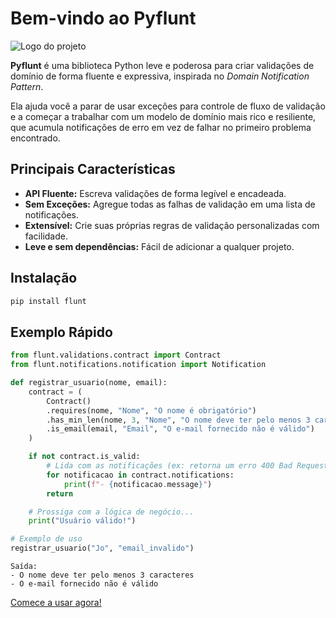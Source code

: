 # Bem-vindo ao Pyflunt

![Logo do projeto](assets/pyflunt.png)

**Pyflunt** é uma biblioteca Python leve e poderosa para criar validações de domínio de forma fluente e expressiva, inspirada no *Domain Notification Pattern*.

Ela ajuda você a parar de usar exceções para controle de fluxo de validação e a começar a trabalhar com um modelo de domínio mais rico e resiliente, que acumula notificações de erro em vez de falhar no primeiro problema encontrado.

## Principais Características

* **API Fluente:** Escreva validações de forma legível e encadeada.
* **Sem Exceções:** Agregue todas as falhas de validação em uma lista de notificações.
* **Extensível:** Crie suas próprias regras de validação personalizadas com facilidade.
* **Leve e sem dependências:** Fácil de adicionar a qualquer projeto.

## Instalação

```bash
pip install flunt
```

## Exemplo Rápido

```python
from flunt.validations.contract import Contract
from flunt.notifications.notification import Notification

def registrar_usuario(nome, email):
    contract = (
        Contract()
        .requires(nome, "Nome", "O nome é obrigatório")
        .has_min_len(nome, 3, "Nome", "O nome deve ter pelo menos 3 caracteres")
        .is_email(email, "Email", "O e-mail fornecido não é válido")
    )

    if not contract.is_valid:
        # Lida com as notificações (ex: retorna um erro 400 Bad Request)
        for notificacao in contract.notifications:
            print(f"- {notificacao.message}")
        return

    # Prossiga com a lógica de negócio...
    print("Usuário válido!")

# Exemplo de uso
registrar_usuario("Jo", "email_invalido")
```

```
Saída:
- O nome deve ter pelo menos 3 caracteres
- O e-mail fornecido não é válido
```

[Comece a usar agora\!](getting-started.md)
